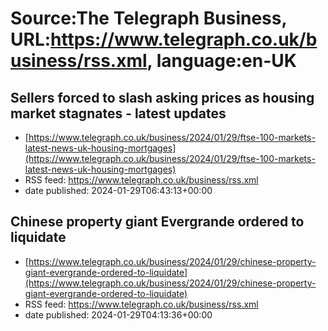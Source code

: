 # Source:The Telegraph Business, URL:https://www.telegraph.co.uk/business/rss.xml, language:en-UK

## Sellers forced to slash asking prices as housing market stagnates - latest updates
 - [https://www.telegraph.co.uk/business/2024/01/29/ftse-100-markets-latest-news-uk-housing-mortgages](https://www.telegraph.co.uk/business/2024/01/29/ftse-100-markets-latest-news-uk-housing-mortgages)
 - RSS feed: https://www.telegraph.co.uk/business/rss.xml
 - date published: 2024-01-29T06:43:13+00:00



## Chinese property giant Evergrande ordered to liquidate
 - [https://www.telegraph.co.uk/business/2024/01/29/chinese-property-giant-evergrande-ordered-to-liquidate](https://www.telegraph.co.uk/business/2024/01/29/chinese-property-giant-evergrande-ordered-to-liquidate)
 - RSS feed: https://www.telegraph.co.uk/business/rss.xml
 - date published: 2024-01-29T04:13:36+00:00



